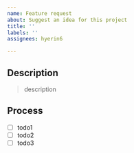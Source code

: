 ```yaml
---
name: Feature request
about: Suggest an idea for this project
title: ''
labels: ''
assignees: hyerin6

---
```


## Description   

> description     

## Process  
- [ ] todo1    
- [ ] todo2     
- [ ] todo3
